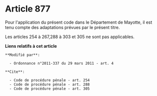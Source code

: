 # Article 877

Pour l'application du présent code dans le Département de Mayotte, il est tenu compte des adaptations prévues par le présent
titre. 

Les articles 254 à 267,288 à 303 et 305 ne sont pas applicables.

**Liens relatifs à cet article**

	**Modifié par**:

	  - Ordonnance n°2011-337 du 29 mars 2011 - art. 4

	**Cite**:

	  - Code de procédure pénale - art. 254
	  - Code de procédure pénale - art. 288
	  - Code de procédure pénale - art. 305

